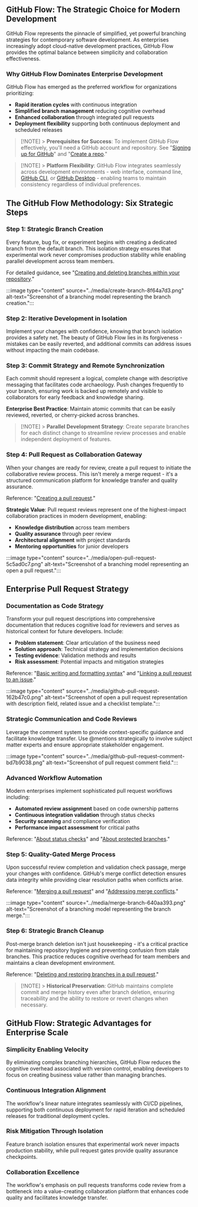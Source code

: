## GitHub Flow: The Strategic Choice for Modern Development

GitHub Flow represents the pinnacle of simplified, yet powerful branching strategies for contemporary software development. As enterprises increasingly adopt cloud-native development practices, GitHub Flow provides the optimal balance between simplicity and collaboration effectiveness.

### Why GitHub Flow Dominates Enterprise Development

GitHub Flow has emerged as the preferred workflow for organizations prioritizing:

- **Rapid iteration cycles** with continuous integration
- **Simplified branch management** reducing cognitive overhead
- **Enhanced collaboration** through integrated pull requests
- **Deployment flexibility** supporting both continuous deployment and scheduled releases

> [!NOTE] > **Prerequisites for Success**: To implement GitHub Flow effectively, you'll need a GitHub account and repository. See "[Signing up for GitHub](https://docs.github.com/en/github/getting-started-with-github/signing-up-for-github)" and "[Create a repo](https://docs.github.com/en/github/getting-started-with-github/create-a-repo)."

> [!NOTE] > **Platform Flexibility**: GitHub Flow integrates seamlessly across development environments - web interface, command line, [GitHub CLI](https://cli.github.com/), or [GitHub Desktop](https://docs.github.com/en/free-pro-team@latest/desktop) - enabling teams to maintain consistency regardless of individual preferences.

## The GitHub Flow Methodology: Six Strategic Steps

### Step 1: Strategic Branch Creation

Every feature, bug fix, or experiment begins with creating a dedicated branch from the default branch. This isolation strategy ensures that experimental work never compromises production stability while enabling parallel development across team members.

For detailed guidance, see "[Creating and deleting branches within your repository](https://docs.github.com/en/github/collaborating-with-issues-and-pull-requests/creating-and-deleting-branches-within-your-repository)."

:::image type="content" source="../media/create-branch-8f64a7d3.png" alt-text="Screenshot of a branching model representing the branch creation.":::

### Step 2: Iterative Development in Isolation

Implement your changes with confidence, knowing that branch isolation provides a safety net. The beauty of GitHub Flow lies in its forgiveness - mistakes can be easily reverted, and additional commits can address issues without impacting the main codebase.

### Step 3: Commit Strategy and Remote Synchronization

Each commit should represent a logical, complete change with descriptive messaging that facilitates code archaeology. Push changes frequently to your branch, ensuring work is backed up remotely and visible to collaborators for early feedback and knowledge sharing.

**Enterprise Best Practice**: Maintain atomic commits that can be easily reviewed, reverted, or cherry-picked across branches.

> [!NOTE] > **Parallel Development Strategy**: Create separate branches for each distinct change to streamline review processes and enable independent deployment of features.

### Step 4: Pull Request as Collaboration Gateway

When your changes are ready for review, create a pull request to initiate the collaborative review process. This isn't merely a merge request - it's a structured communication platform for knowledge transfer and quality assurance.

Reference: "[Creating a pull request](https://docs.github.com/en/articles/creating-a-pull-request)."

**Strategic Value**: Pull request reviews represent one of the highest-impact collaboration practices in modern development, enabling:

- **Knowledge distribution** across team members
- **Quality assurance** through peer review
- **Architectural alignment** with project standards
- **Mentoring opportunities** for junior developers

:::image type="content" source="../media/open-pull-request-5c5ad0c7.png" alt-text="Screenshot of a branching model representing an open a pull request.":::

## Enterprise Pull Request Strategy

### Documentation as Code Strategy

Transform your pull request descriptions into comprehensive documentation that reduces cognitive load for reviewers and serves as historical context for future developers. Include:

- **Problem statement**: Clear articulation of the business need
- **Solution approach**: Technical strategy and implementation decisions
- **Testing evidence**: Validation methods and results
- **Risk assessment**: Potential impacts and mitigation strategies

Reference: "[Basic writing and formatting syntax](https://docs.github.com/en/github/writing-on-github/basic-writing-and-formatting-syntax)" and "[Linking a pull request to an issue](https://docs.github.com/en/github/managing-your-work-on-github/linking-a-pull-request-to-an-issue)."

:::image type="content" source="../media/github-pull-request-162b47c0.png" alt-text="Screenshot of open a pull request representation with description field, related issue and a checklist template.":::

### Strategic Communication and Code Reviews

Leverage the comment system to provide context-specific guidance and facilitate knowledge transfer. Use @mentions strategically to involve subject matter experts and ensure appropriate stakeholder engagement.

:::image type="content" source="../media/github-pull-request-comment-bd7b9038.png" alt-text="Screenshot of pull request comment field.":::

### Advanced Workflow Automation

Modern enterprises implement sophisticated pull request workflows including:

- **Automated review assignment** based on code ownership patterns
- **Continuous integration validation** through status checks
- **Security scanning** and compliance verification
- **Performance impact assessment** for critical paths

Reference: "[About status checks](https://docs.github.com/en/github/collaborating-with-issues-and-pull-requests/about-status-checks)" and "[About protected branches](https://docs.github.com/en/github/administering-a-repository/about-protected-branches)."

### Step 5: Quality-Gated Merge Process

Upon successful review completion and validation check passage, merge your changes with confidence. GitHub's merge conflict detection ensures data integrity while providing clear resolution paths when conflicts arise.

Reference: "[Merging a pull request](https://docs.github.com/en/pull-requests/collaborating-with-pull-requests/incorporating-changes-from-a-pull-request/merging-a-pull-request)" and "[Addressing merge conflicts](https://docs.github.com/en/github/collaborating-with-issues-and-pull-requests/addressing-merge-conflicts)."

:::image type="content" source="../media/merge-branch-640aa393.png" alt-text="Screenshot of a branching model representing the branch merge.":::

### Step 6: Strategic Branch Cleanup

Post-merge branch deletion isn't just housekeeping - it's a critical practice for maintaining repository hygiene and preventing confusion from stale branches. This practice reduces cognitive overhead for team members and maintains a clean development environment.

Reference: "[Deleting and restoring branches in a pull request](https://docs.github.com/en/github/administering-a-repository/deleting-and-restoring-branches-in-a-pull-request)."

> [!NOTE] > **Historical Preservation**: GitHub maintains complete commit and merge history even after branch deletion, ensuring traceability and the ability to restore or revert changes when necessary.

## GitHub Flow: Strategic Advantages for Enterprise Scale

### Simplicity Enabling Velocity

By eliminating complex branching hierarchies, GitHub Flow reduces the cognitive overhead associated with version control, enabling developers to focus on creating business value rather than managing branches.

### Continuous Integration Alignment

The workflow's linear nature integrates seamlessly with CI/CD pipelines, supporting both continuous deployment for rapid iteration and scheduled releases for traditional deployment cycles.

### Risk Mitigation Through Isolation

Feature branch isolation ensures that experimental work never impacts production stability, while pull request gates provide quality assurance checkpoints.

### Collaboration Excellence

The workflow's emphasis on pull requests transforms code review from a bottleneck into a value-creating collaboration platform that enhances code quality and facilitates knowledge transfer.
